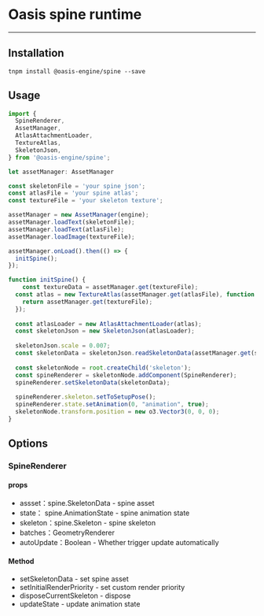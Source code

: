# Oasis spine runtime

--------------------

## Installation

```
tnpm install @oasis-engine/spine --save
```

## Usage

```typescript
import {
  SpineRenderer,
  AssetManager,
  AtlasAttachmentLoader,
  TextureAtlas,
  SkeletonJson,
} from '@oasis-engine/spine';

let assetManager: AssetManager

const skeletonFile = 'your spine json';
const atlasFile = 'your spine atlas';
const textureFile = 'your skeleton texture';

assetManager = new AssetManager(engine);
assetManager.loadText(skeletonFile);
assetManager.loadText(atlasFile);
assetManager.loadImage(textureFile);

assetManager.onLoad().then(() => {
  initSpine();
});

function initSpine() {
	const textureData = assetManager.get(textureFile);
  const atlas = new TextureAtlas(assetManager.get(atlasFile), function () {
    return assetManager.get(textureFile);
  });
  
  const atlasLoader = new AtlasAttachmentLoader(atlas);
  const skeletonJson = new SkeletonJson(atlasLoader);
  
  skeletonJson.scale = 0.007;
  const skeletonData = skeletonJson.readSkeletonData(assetManager.get(skeletonFile));
  
  const skeletonNode = root.createChild('skeleton');
  const spineRenderer = skeletonNode.addComponent(SpineRenderer);
  spineRenderer.setSkeletonData(skeletonData);
  
  spineRenderer.skeleton.setToSetupPose();
  spineRenderer.state.setAnimation(0, "animation", true);
  skeletonNode.transform.position = new o3.Vector3(0, 0, 0);
}
```

## Options
### SpineRenderer
#### props

- assset：spine.SkeletonData - spine asset
- state： spine.AnimationState - spine animation state
- skeleton：spine.Skeleton - spine skeleton
- batches：GeometryRenderer
- autoUpdate：Boolean - Whether trigger update automatically


#### Method

- setSkeletonData - set spine asset
- setInitialRenderPriority - set custom render priority
- disposeCurrentSkeleton - dispose
- updateState - update animation state

